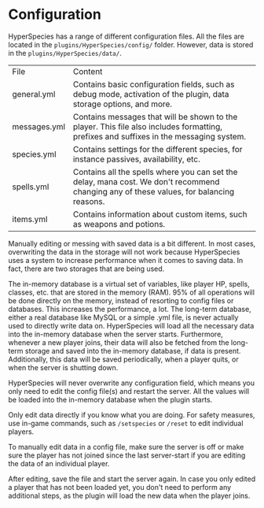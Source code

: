 # Configuration

<chapter title="Overview"/>

HyperSpecies has a range of different configuration files. All the files are located in the <code>plugins/HyperSpecies/config/</code> folder.
However, data is stored in the <code>plugins/HyperSpecies/data/</code>.

<table>
    <tr>
        <td>File</td>
        <td>Content</td>
    </tr>
    <tr>
        <td>general.yml</td>
        <td>Contains basic configuration fields, such as debug mode, activation of the plugin, data storage options, and more.</td>
    </tr>
    <tr>
        <td>messages.yml</td>
        <td>Contains messages that will be shown to the player. This file also includes formatting, prefixes and suffixes in the messaging system.</td>
    </tr>
    <tr>
        <td>species.yml</td>
        <td>Contains settings for the different species, for instance passives, availability, etc.</td>
    </tr>
    <tr>
        <td>spells.yml</td>
        <td>Contains all the spells where you can set the delay, mana cost. We don't recommend changing any of these values, for balancing reasons.</td>
    </tr>
    <tr>
        <td>items.yml</td>
        <td>Contains information about custom items, such as weapons and potions.</td>
    </tr>
</table>

<chapter title="Saving Data"/>

Manually editing or messing with saved data is a bit different. In most cases, overwriting the data in the storage will not work because HyperSpecies uses
a system to increase performance when it comes to saving data. In fact, there are two storages that are being used.

<tabs>
<tab title="In-Memory (Short-Term)">
    The in-memory database is a virtual set of variables, like player HP, spells, classes, etc. that are stored in the memory (RAM). 95% of all operations
    will be done directly on the memory, instead of resorting to config files or databases. This increases the performance, a lot.
</tab>
<tab title="Database (Long-Term)">
    The long-term database, either a real database like MySQL or a simple .yml file, is never actually used to directly write data on. HyperSpecies will load
    all the necessary data into the in-memory database when the server starts. Furthermore, whenever a new player joins, their data will also be fetched
    from the long-term storage and saved into the in-memory database, if data is present.<br/>Additionally, this data will be saved periodically, when
    a player quits, or when the server is shutting down.
</tab>
</tabs>

<chapter title="Editing the Config"/>

HyperSpecies will never overwrite any configuration field, which means you only need to edit the config file(s) and restart the server. All the values will
be loaded into the in-memory database when the plugin starts.

<chapter title="Editing Data"/>

<warning title="Safety Measures">
    Only edit data directly if you know what you are doing.
    For safety measures, use in-game commands,
    such as <code>/setspecies</code> or <code>/reset</code> to edit individual players.
</warning>

To manually edit data in a config file,
make sure the server is off or make sure the player has not joined since the last server-start if you are editing
the data of an individual player.

After editing, save the file and start the server again. In case you only edited a player that has not been loaded yet, you don't need to perform any additional
steps, as the plugin will load the new data when the player joins.